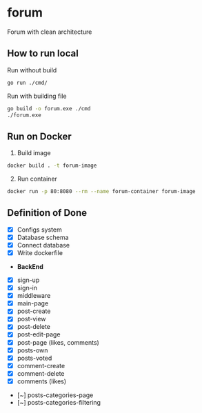 # forum
Forum with clean architecture

## How to run local
Run without build
```bash
go run ./cmd/
```

Run with building file
```bash
go build -o forum.exe ./cmd
./forum.exe
```

## Run on Docker
1. Build image
```bash
docker build . -t forum-image
```
2. Run container
```bash
docker run -p 80:8080 --rm --name forum-container forum-image
```

## Definition of Done
- [x] Configs system
- [x] Database schema
- [x] Connect database
- [x] Write dockerfile

- **BackEnd**
- [x] sign-up
- [x] sign-in
- [x] middleware
- [x] main-page
- [x] post-create
- [x] post-view
- [x] post-delete
- [x] post-edit-page
- [x] post-page (likes, comments)
- [x] posts-own
- [x] posts-voted
- [x] comment-create 
- [x] comment-delete
- [x] comments (likes)
- [~] posts-categories-page
- [~] posts-categories-filtering
